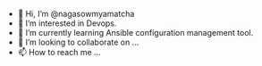 - 👋 Hi, I’m @nagasowmyamatcha
- 👀 I’m interested in Devops.
- 🌱 I’m currently learning Ansible configuration management tool.
- 💞️ I’m looking to collaborate on ...
- 📫 How to reach me ...

<!---
nagasowmyamatcha/nagasowmyamatcha is a ✨ special ✨ repository because its `README.md` (this file) appears on your GitHub profile.
You can click the Preview link to take a look at your changes.
--->
